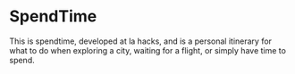 # SpendTime
This is spendtime, developed at la hacks, and is a personal itinerary for what to do when exploring a city, waiting for a flight, or simply have
time to spend.

